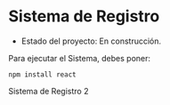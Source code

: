 <h1> Sistema de Registro </h1>

- Estado del proyecto: En construcción.

Para ejecutar el Sistema, debes poner:

``` npm install react ```

Sistema de Registro 2

